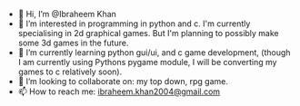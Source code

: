 - 👋 Hi, I’m @Ibraheem Khan
- 👀 I’m interested in programming in python and c. I'm currently specialising in 2d graphical games. But I'm planning to possibly make some 3d games in the future. 
- 🌱 I’m currently learning python gui/ui, and c game development, (though I am currently using Pythons pygame module, I will be converting my games to c relatively
soon). 
- 💞️ I’m looking to collaborate on: my top down, rpg game. 
- 📫 How to reach me: ibraheem.khan2004@gmail.com

<!---
Parrotsheet123/Parrotsheet123 is a ✨ special ✨ repository because its `README.md` (this file) appears on your GitHub profile.
You can click the Preview link to take a look at your changes.
--->
